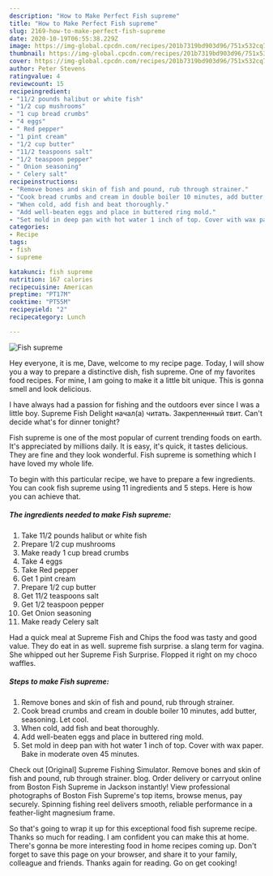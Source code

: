 ```yaml
---
description: "How to Make Perfect Fish supreme"
title: "How to Make Perfect Fish supreme"
slug: 2169-how-to-make-perfect-fish-supreme
date: 2020-10-19T06:55:38.229Z
image: https://img-global.cpcdn.com/recipes/201b7319bd903d96/751x532cq70/fish-supreme-recipe-main-photo.jpg
thumbnail: https://img-global.cpcdn.com/recipes/201b7319bd903d96/751x532cq70/fish-supreme-recipe-main-photo.jpg
cover: https://img-global.cpcdn.com/recipes/201b7319bd903d96/751x532cq70/fish-supreme-recipe-main-photo.jpg
author: Peter Stevens
ratingvalue: 4
reviewcount: 15
recipeingredient:
- "11/2 pounds halibut or white fish"
- "1/2 cup mushrooms"
- "1 cup bread crumbs"
- "4 eggs"
- " Red pepper"
- "1 pint cream"
- "1/2 cup butter"
- "11/2 teaspoons salt"
- "1/2 teaspoon pepper"
- " Onion seasoning"
- " Celery salt"
recipeinstructions:
- "Remove bones and skin of fish and pound, rub through strainer."
- "Cook bread crumbs and cream in double boiler 10 minutes, add butter, seasoning. Let cool."
- "When cold, add fish and beat thoroughly."
- "Add well-beaten eggs and place in buttered ring mold."
- "Set mold in deep pan with hot water 1 inch of top. Cover with wax paper. Bake in moderate oven 45 minutes."
categories:
- Recipe
tags:
- fish
- supreme

katakunci: fish supreme 
nutrition: 167 calories
recipecuisine: American
preptime: "PT17M"
cooktime: "PT55M"
recipeyield: "2"
recipecategory: Lunch

---
```



![Fish supreme](https://img-global.cpcdn.com/recipes/201b7319bd903d96/751x532cq70/fish-supreme-recipe-main-photo.jpg)

Hey everyone, it is me, Dave, welcome to my recipe page. Today, I will show you a way to prepare a distinctive dish, fish supreme. One of my favorites food recipes. For mine, I am going to make it a little bit unique. This is gonna smell and look delicious.

I have always had a passion for fishing and the outdoors ever since I was a little boy. Supreme Fish Delight начал(а) читать. Закрепленный твит. Can&#39;t decide what&#39;s for dinner tonight?

Fish supreme is one of the most popular of current trending foods on earth. It's appreciated by millions daily. It is easy, it's quick, it tastes delicious. They are fine and they look wonderful. Fish supreme is something which I have loved my whole life.


To begin with this particular recipe, we have to prepare a few ingredients. You can cook fish supreme using 11 ingredients and 5 steps. Here is how you can achieve that.

<!--inarticleads1-->

##### The ingredients needed to make Fish supreme:

1. Take 11/2 pounds halibut or white fish
1. Prepare 1/2 cup mushrooms
1. Make ready 1 cup bread crumbs
1. Take 4 eggs
1. Take  Red pepper
1. Get 1 pint cream
1. Prepare 1/2 cup butter
1. Get 11/2 teaspoons salt
1. Get 1/2 teaspoon pepper
1. Get  Onion seasoning
1. Make ready  Celery salt


Had a quick meal at Supreme Fish and Chips the food was tasty and good value. They do eat in as well. supreme fish surprise. a slang term for vagina. She whipped out her Supreme Fish Surprise. Flopped it right on my choco waffles. 

<!--inarticleads2-->

##### Steps to make Fish supreme:

1. Remove bones and skin of fish and pound, rub through strainer.
1. Cook bread crumbs and cream in double boiler 10 minutes, add butter, seasoning. Let cool.
1. When cold, add fish and beat thoroughly.
1. Add well-beaten eggs and place in buttered ring mold.
1. Set mold in deep pan with hot water 1 inch of top. Cover with wax paper. Bake in moderate oven 45 minutes.


Check out [Original] Supreme Fishing Simulator. Remove bones and skin of fish and pound, rub through strainer. blog. Order delivery or carryout online from Boston Fish Supreme in Jackson instantly! View professional photographs of Boston Fish Supreme&#39;s top items, browse menus, pay securely. Spinning fishing reel delivers smooth, reliable performance in a feather-light magnesium frame. 

So that's going to wrap it up for this exceptional food fish supreme recipe. Thanks so much for reading. I am confident you can make this at home. There's gonna be more interesting food in home recipes coming up. Don't forget to save this page on your browser, and share it to your family, colleague and friends. Thanks again for reading. Go on get cooking!
